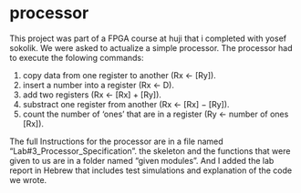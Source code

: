 # processor
This project was part of a FPGA course at huji that i completed with yosef sokolik.
We were asked to actualize a simple processor.
The processor had to execute the folowing commands:
1.  copy data from one register to another (Rx ← [Ry]).
2. insert a number into a register (Rx ← D).
3. add two registers (Rx ← [Rx] + [Ry]).
4. substract one register from another (Rx ← [Rx] − [Ry]).
5. count the number of ‘ones’ that are in a register (Ry ← number of ones [Rx]).

The full Instructions for the processor are in a  file named “Lab#3_Processor_Specification”.  the skeleton and the functions that were given to us are in a folder named “given modules”. And I added the lab report in Hebrew that includes  test simulations and explanation of the code we wrote. 
